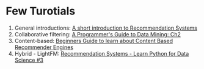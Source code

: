 # Few Turotials

1. General introductions:
[A short introduction to Recommendation Systems](http://blog.manugarri.com/a-short-introduction-to-recommendation-systems/)
2. Collaborative filtering:
[A Programmer's Guide to Data Mining: Ch2](http://guidetodatamining.com/chapter2/)
3. Content-based:
[Beginners Guide to learn about Content Based Recommender Engines](https://www.analyticsvidhya.com/blog/2015/08/beginners-guide-learn-content-based-recommender-systems/)
4. Hybrid - LightFM:
[Recommendation Systems - Learn Python for Data Science #3](https://www.youtube.com/watch?v=9gBC9R-msAk&index=3&list=PL2-dafEMk2A6QKz1mrk1uIGfHkC1zZ6UU)

